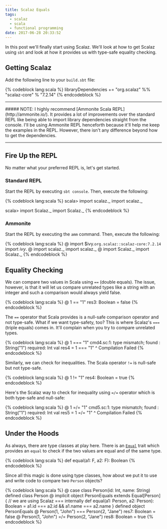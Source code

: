 ```yaml
---
title: Scalaz Equals
tags:
  - scalaz
  - scala
  - functional programming
date: 2017-06-28 20:33:52
---
```



In this post we'll finally start using Scalaz. We'll look at how to get Scalaz using `sbt` and look at how it provides us with type-safe equality checking.  

## Getting Scalaz  

Add the following line to your `build.sbt` file:  

{% codeblock lang:scala %}
libraryDependencies += "org.scalaz" %% "scalaz-core" % "7.2.14"
{% endcodeblock %}  

<hr> 
##### NOTE: 
I highly recommend [Ammonite Scala REPL](http://ammonite.io/). It provides a lot of improvements over the standard REPL like being able to import library dependencies straight from the console. I'll be using Ammonite REPL henceforth because it'll help me keep the examples in the REPL. However, there isn't any difference beyond how to get the dependencies.
<hr>  

## Fire Up the REPL  

No matter what your preferred REPL is, let's get started.  

### Standard REPL  

Start the REPL by executing `sbt console`. Then, execute the following:

{% codeblock lang:scala %}
scala> import scalaz._
import scalaz._

scala> import Scalaz._
import Scalaz._
{% endcodeblock %}  

### Ammonite  

Start the REPL by executing the `amm` command. Then, execute the following:

{% codeblock lang:scala %}
@ import $ivy.`org.scalaz::scalaz-core:7.2.14`
import $ivy.$
@ import scalaz._
import scalaz._
@ import Scalaz._
import Scalaz._
{% endcodeblock %}

## Equality Checking  

We can compare two values in Scala using `==` (double equals). The issue, however, is that it will let us compare unrelated types like a string with an integer and such a comparison would always yield false.  

{% codeblock lang:scala %}
@ 1 == "1"
res3: Boolean = false
{% endcodeblock %}  

The `==` operator that Scala provides is a null-safe comparison operator and not type-safe. What if we want type-safety, too? This is where Scalaz's `===` (triple equals) comes in. It'll complain when you try to compare unrelated types.  

{% codeblock lang:scala %}
@ 1 === "1"
cmd4.sc:1: type mismatch;
 found   : String("1")
 required: Int
val res4 = 1 === "1"
                 ^
Compilation Failed
{% endcodeblock %}  

Similarly, we can check for inequalities. The Scala operator `!=` is null-safe but not type-safe.  

{% codeblock lang:scala %}
@ 1 != "1"
res4: Boolean = true
{% endcodeblock %}  

Here's the Scalaz way to check for inequality using `=/=` operator which is both type-safe and null-safe:  

{% codeblock lang:scala %}
@ 1 =/= "1"
cmd5.sc:1: type mismatch;
 found   : String("1")
 required: Int
val res5 = 1 =/= "1"
                 ^
Compilation Failed
{% endcodeblock %}  

## Under the Hoods  

As always, there are type classes at play here. There is an [`Equal`](https://github.com/scalaz/scalaz/blob/fabab8f699d56279d6f2cc28d02cc2b768e314d7/core/src/main/scala/scalaz/Equal.scala) trait which provides an `equal` to check if the two values are equal and of the same type.  

{% codeblock lang:scala %}
def equal(a1: F, a2: F): Boolean
{% endcodeblock %}  

Since all this magic is done using type classes, how about we put it to use and write code to compare two `Person` objects?  

{% codeblock lang:scala %}
@ case class Person(id: Int, name: String)
defined class Person
@ implicit object PersonEquals extends Equal[Person] {
    // we are using Scalaz === internally
    def equal(a1: Person, a2: Person): Boolean = a1.id === a2.id && a1.name === a2.name 
  }
defined object PersonEquals
@ Person(1, "John") === Person(2, "Jane")
res7: Boolean = false
@ Person(1, "John") =/= Person(2, "Jane")
res8: Boolean = true
{% endcodeblock %}